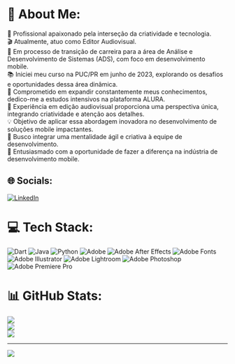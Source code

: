 # 💫 About Me:
🚀 Profissional apaixonado pela interseção da criatividade e tecnologia.<br>🎬 Atualmente, atuo como Editor Audiovisual.<br>📱 Em processo de transição de carreira para a área de Análise e Desenvolvimento de Sistemas (ADS), com foco em desenvolvimento mobile.<br>📚 Iniciei meu curso na PUC/PR em junho de 2023, explorando os desafios e oportunidades dessa área dinâmica.<br>🧠 Comprometido em expandir constantemente meus conhecimentos, dedico-me a estudos intensivos na plataforma ALURA.<br>🎨 Experiência em edição audiovisual proporciona uma perspectiva única, integrando criatividade e atenção aos detalhes.<br>💡 Objetivo de aplicar essa abordagem inovadora no desenvolvimento de soluções mobile impactantes.<br>🤝 Busco integrar uma mentalidade ágil e criativa à equipe de desenvolvimento.<br>🌟 Entusiasmado com a oportunidade de fazer a diferença na indústria de desenvolvimento mobile. 


## 🌐 Socials:
[![LinkedIn](https://img.shields.io/badge/LinkedIn-%230077B5.svg?logo=linkedin&logoColor=white)](https://linkedin.com/in/https://www.linkedin.com/in/jonathan-belini-10a2a2289/) 

# 💻 Tech Stack:
![Dart](https://img.shields.io/badge/dart-%230175C2.svg?style=for-the-badge&logo=dart&logoColor=white) ![Java](https://img.shields.io/badge/java-%23ED8B00.svg?style=for-the-badge&logo=openjdk&logoColor=white) ![Python](https://img.shields.io/badge/python-3670A0?style=for-the-badge&logo=python&logoColor=ffdd54) ![Adobe](https://img.shields.io/badge/adobe-%23FF0000.svg?style=for-the-badge&logo=adobe&logoColor=white) ![Adobe After Effects](https://img.shields.io/badge/Adobe%20After%20Effects-9999FF.svg?style=for-the-badge&logo=Adobe%20After%20Effects&logoColor=white) ![Adobe Fonts](https://img.shields.io/badge/Adobe%20Fonts-000B1D.svg?style=for-the-badge&logo=Adobe%20Fonts&logoColor=white) ![Adobe Illustrator](https://img.shields.io/badge/adobe%20illustrator-%23FF9A00.svg?style=for-the-badge&logo=adobe%20illustrator&logoColor=white) ![Adobe Lightroom](https://img.shields.io/badge/Adobe%20Lightroom-31A8FF.svg?style=for-the-badge&logo=Adobe%20Lightroom&logoColor=white) ![Adobe Photoshop](https://img.shields.io/badge/adobe%20photoshop-%2331A8FF.svg?style=for-the-badge&logo=adobe%20photoshop&logoColor=white) ![Adobe Premiere Pro](https://img.shields.io/badge/Adobe%20Premiere%20Pro-9999FF.svg?style=for-the-badge&logo=Adobe%20Premiere%20Pro&logoColor=white)
# 📊 GitHub Stats:
![](https://github-readme-stats.vercel.app/api?username=schilipack&theme=radical&hide_border=false&include_all_commits=false&count_private=false)<br/>
![](https://github-readme-streak-stats.herokuapp.com/?user=schilipack&theme=radical&hide_border=false)<br/>
![](https://github-readme-stats.vercel.app/api/top-langs/?username=schilipack&theme=radical&hide_border=false&include_all_commits=false&count_private=false&layout=compact)

---
[![](https://visitcount.itsvg.in/api?id=schilipack&icon=2&color=5)](https://visitcount.itsvg.in)

<!-- Proudly created with GPRM ( https://gprm.itsvg.in ) -->